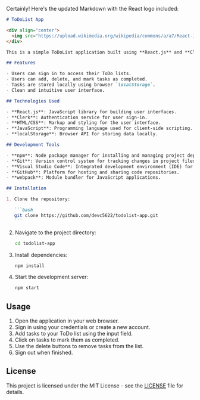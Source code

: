 Certainly! Here's the updated Markdown with the React logo included:

````markdown
# ToDoList App

<div align="center">
  <img src="https://upload.wikimedia.org/wikipedia/commons/a/a7/React-icon.svg" alt="React Logo" width="200">
</div>

This is a simple ToDoList application built using **React.js** and **Clerk** for authentication.

## Features

- Users can sign in to access their ToDo lists.
- Users can add, delete, and mark tasks as completed.
- Tasks are stored locally using browser `localStorage`.
- Clean and intuitive user interface.

## Technologies Used

- **React.js**: JavaScript library for building user interfaces.
- **Clerk**: Authentication service for user sign-in.
- **HTML/CSS**: Markup and styling for the user interface.
- **JavaScript**: Programming language used for client-side scripting.
- **localStorage**: Browser API for storing data locally.

## Development Tools

- **npm**: Node package manager for installing and managing project dependencies.
- **Git**: Version control system for tracking changes in project files.
- **Visual Studio Code**: Integrated development environment (IDE) for writing and editing code.
- **GitHub**: Platform for hosting and sharing code repositories.
- **webpack**: Module bundler for JavaScript applications.

## Installation

1. Clone the repository:

   ```bash
   git clone https://github.com/devc5622/todolist-app.git
   ```
````

2. Navigate to the project directory:

   ```bash
   cd todolist-app
   ```

3. Install dependencies:

   ```bash
   npm install
   ```

4. Start the development server:

   ```bash
   npm start
   ```

## Usage

1. Open the application in your web browser.
2. Sign in using your credentials or create a new account.
3. Add tasks to your ToDo list using the input field.
4. Click on tasks to mark them as completed.
5. Use the delete buttons to remove tasks from the list.
6. Sign out when finished.

## License

This project is licensed under the MIT License - see the [LICENSE](LICENSE) file for details.
